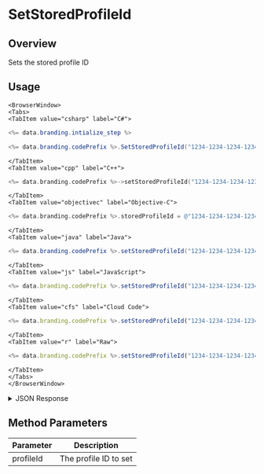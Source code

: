 # SetStoredProfileId
## Overview
Sets the stored profile ID

## Usage

```mdx-code-block
<BrowserWindow>
<Tabs>
<TabItem value="csharp" label="C#">
```

```csharp
<%= data.branding.intialize_step %>

<%= data.branding.codePrefix %>.SetStoredProfileId("1234-1234-1234-1234");
```

```mdx-code-block
</TabItem>
<TabItem value="cpp" label="C++">
```

```cpp
<%= data.branding.codePrefix %>->setStoredProfileId("1234-1234-1234-1234");
```

```mdx-code-block
</TabItem>
<TabItem value="objectivec" label="Objective-C">
```

```objectivec
<%= data.branding.codePrefix %>.storedProfileId = @"1234-1234-1234-1234";
```

```mdx-code-block
</TabItem>
<TabItem value="java" label="Java">
```

```java
<%= data.branding.codePrefix %>.setStoredProfileId("1234-1234-1234-1234");
```

```mdx-code-block
</TabItem>
<TabItem value="js" label="JavaScript">
```

```javascript
<%= data.branding.codePrefix %>.setStoredProfileId("1234-1234-1234-1234");
```

```mdx-code-block
</TabItem>
<TabItem value="cfs" label="Cloud Code">
```

```javascript
<%= data.branding.codePrefix %>.setStoredProfileId("1234-1234-1234-1234");
```

```mdx-code-block
</TabItem>
<TabItem value="r" label="Raw">
```

```javascript
<%= data.branding.codePrefix %>.setStoredProfileId("1234-1234-1234-1234");
```

```mdx-code-block
</TabItem>
</Tabs>
</BrowserWindow>
```

<details>
<summary>JSON Response</summary>

```javascript
<%= data.branding.codePrefix %>.setStoredProfileId("1234-1234-1234-1234");
```
</details>

## Method Parameters
Parameter | Description
--------- | -----------
profileId | The profile ID to set



